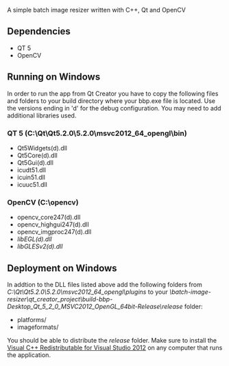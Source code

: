 A simple batch image resizer written with C++, Qt and OpenCV

## Dependencies

* QT 5
* OpenCV

## Running on Windows

In order to run the app from Qt Creator you have to copy the following files and folders to your build directory where your bbp.exe file is located. Use the versions ending in 'd' for the debug configuration. You may need to add additional libraries used. 

### QT 5 (C:\Qt\Qt5.2.0\5.2.0\msvc2012_64_opengl\bin)

* Qt5Widgets(d).dll
* Qt5Core(d).dll
* Qt5Gui(d).dll
* icudt51.dll
* icuin51.dll
* icuuc51.dll

### OpenCV (C:\opencv)

* opencv_core247(d).dll
* opencv_highgui247(d).dll
* opencv_imgproc247(d).dll
* *libEGL(d).dll*
* *libGLESv2(d).dll*


## Deployment on Windows

In addtion to the DLL files listed above add the following folders from *C:\Qt\Qt5.2.0\5.2.0\msvc2012_64_opengl\plugins* to your *\batch-image-resizer\qt_creator_project\build-bbp-Desktop_Qt_5_2_0_MSVC2012_OpenGL_64bit-Release\release* folder:

* platforms/
* imageformats/

You should be able to distribute the *release* folder. Make sure to install the [Visual C++ Redistributable for Visual Studio 2012](http://www.microsoft.com/en-us/download/confirmation.aspx?id=30679) on any computer that runs the application.